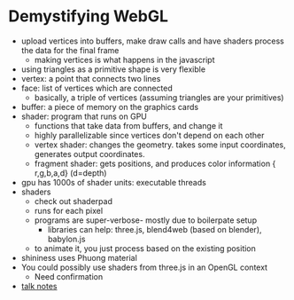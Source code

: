 Demystifying WebGL
=========

- upload vertices into buffers, make draw calls and have shaders process the data for the final frame
    - making vertices is what happens in the javascript
- using triangles as a primitive shape is very flexible
- vertex: a point that connects two lines
- face: list of vertices which are connected
    - basically, a triple of vertices (assuming triangles are your primitives)
- buffer: a piece of memory on the graphics cards
- shader: program that runs on GPU
    - functions that take data from buffers, and change it
    - highly parallelizable since vertices don't depend on each other
    - vertex shader: changes the geometry.  takes some input coordinates, generates output coordinates.
    - fragment shader: gets positions, and produces color information { r,g,b,a,d} (d=depth)
 - gpu has 1000s of shader units: executable threads
 - shaders
    - check out shaderpad
    - runs for each pixel
    - programs are super-verbose- mostly due to boilerpate setup
        - libraries can help: three.js, blend4web (based on blender), babylon.js
    - to animate it, you just process based on the existing position
- shininess uses Phuong material
- You could possibly use shaders from three.js in an OpenGL context
    - Need confirmation
- [talk notes](bit.ly/confoo-WebGL)
